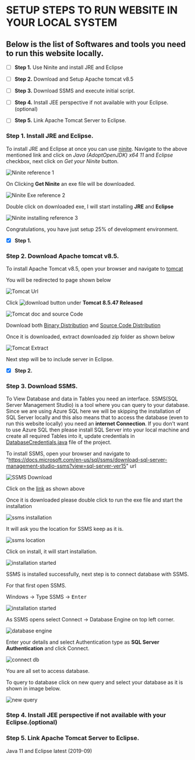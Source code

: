 # SETUP STEPS TO RUN WEBSITE IN YOUR LOCAL SYSTEM

  ## Below is the list of Softwares and tools you need to run this website locally.

   * [ ] **Step 1.** Use Ninite and install JRE and Eclipse

   * [ ] **Step 2.** Download and Setup Apache tomcat v8.5
  
   * [ ] **Step 3.** Download SSMS and execute initial script.
  
   * [ ] **Step 4.** Install JEE perspective if not available with your Eclipse.(optional)
   
   * [ ] **Step 5.** Link Apache Tomcat Server to Eclipse.
  
  
  
  ### **Step 1.** Install JRE and Eclipse.
  
   To install JRE and Eclipse at once you can use [ninite](https://ninite.com/).
   Navigate to the above mentioned link and click on _Java (AdoptOpenJDK) x64 11_ and _Eclipse_ checkbox, next click on _Get your Ninite_     button.
  
   ![Ninite reference 1](documentImages/ninite1.png)
   
   On Clicking  **Get Ninite** an exe file will be downloaded.
   
   ![Ninite Exe reference 2](documentImages/screenshot001.png)
   
   Double click on downloaded exe, I will start installing **JRE** and **Eclipse**
   
   ![Ninite installing reference 3](documentImages/screenshot002.png)
  
   Congratulations, you have just setup 25% of development environment.
  
   * [x] **Step 1.**

### **Step 2.** Download Apache tomcat v8.5.

  To install Apache Tomcat v8.5, open your browser and navigate to [tomcat](http://tomcat.apache.org/)
  
  You will be redirected to page shown below
  
  ![Tomcat Url](documentImages/tomcatDownload.png)
  
  Click ![download](https://tomcat.apache.org/download-80.cgi) button under **Tomcat 8.5.47 Released**
  
  ![Tomcat doc and source Code](documentImages/downloaddocAndzip.png)
  
  Download both [Binary Distribution](http://apachemirror.wuchna.com/tomcat/tomcat-8/v8.5.47/bin/apache-tomcat-8.5.47-windows-x64.zip) and [Source Code Distribution](http://apachemirror.wuchna.com/tomcat/tomcat-8/v8.5.47/bin/embed/apache-tomcat-8.5.47-embed.zip)
  
  Once it is downloaded, extract downloaded zip folder as shown below
  
  ![Tomcat Extract](documentImages/extractTomcat.png)
  
  Next step will be to include server in Eclipse.
  
  * [x] **Step 2.**
  
### **Step 3.** Download SSMS.

  To View Database and data in Tables you need an interface. SSMS(SQL Server Management Studio) is a tool where you can query to your database. Since we are using Azure SQL here we will be skipping the installation of SQL Server locally and this also means that to access the database (even to run this website locally) you need an **internet Connection**. If you don't want to use Azure SQL then please install SQL Server into your local machine and create all required Tables into it, update credentials in [DatabaseCredentials.java](OHGH/project/src/com/ohdgh/db/DatabaseCredentials.java) file of the project.
  
  To install SSMS, open your browser and navigate to "https://docs.microsoft.com/en-us/sql/ssms/download-sql-server-management-studio-ssms?view=sql-server-ver15" url
  
  ![SSMS Download](documentImages/ssmsDownload.png)
  
  Click on the [link](https://aka.ms/ssmsfullsetup) as shown above
  
  Once it is downloaded please double click to run the exe file and start the installation
  
  ![ssms installation](documentImages/runDownloadedExe.png)
  
  It will ask you the location for SSMS keep as it is.
  
  ![ssms location](documentImages/installssms.png)
  
  Click on install, it will start installation.
  
  ![installation started](documentImages/installedssms.png)
  
  SSMS is installed successfully, next step is to connect database with SSMS.
  
  For that first open SSMS.
  
  Windows -> Type SSMS -> <kbd>Enter</kbd>
  
  ![installation started](documentImages/openssms001.png)
  
  As SSMS opens select Connect -> Database Engine on top left corner.
  
  ![database engine](documentImages/connectdb001.png)
  
  Enter your details and select Authentication type as **SQL Server Authentication** and click Connect.
  
  ![connect db](documentImages/connectDB.png)
  
  You are all set to access database.
  
  To query to database click on new query and select your database as it is shown in image below.
  
  ![new query](documentImages/newQuery.png)
  
### **Step 4.** Install JEE perspective if not available with your Eclipse.(optional)

### **Step 5.** Link Apache Tomcat Server to Eclipse.
  
Java 11 and Eclipse latest (2019-09)
